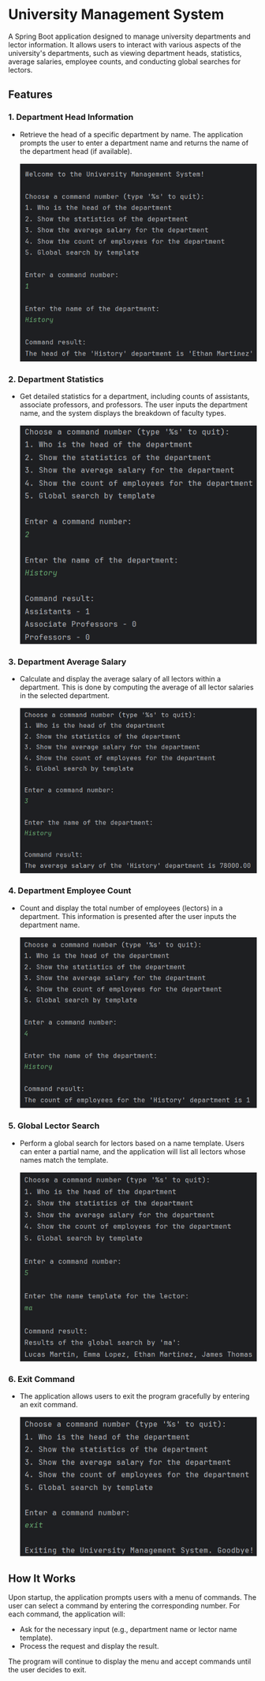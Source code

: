 # University Management System

A Spring Boot application designed to manage university departments and lector information. It allows users to interact with various aspects of the university's departments, such as viewing department heads, statistics, average salaries, employee counts, and conducting global searches for lectors.

## Features

### 1. **Department Head Information**
- Retrieve the head of a specific department by name. The application prompts the user to enter a department name and returns the name of the department head (if available).
  <br><br> ![](img/1.png)

### 2. **Department Statistics**
- Get detailed statistics for a department, including counts of assistants, associate professors, and professors. The user inputs the department name, and the system displays the breakdown of faculty types.
  <br><br> ![](img/2.png)

### 3. **Department Average Salary**
- Calculate and display the average salary of all lectors within a department. This is done by computing the average of all lector salaries in the selected department.
  <br><br> ![](img/3.png)

### 4. **Department Employee Count**
- Count and display the total number of employees (lectors) in a department. This information is presented after the user inputs the department name.
  <br><br> ![](img/4.png)

### 5. **Global Lector Search**
- Perform a global search for lectors based on a name template. Users can enter a partial name, and the application will list all lectors whose names match the template.
  <br><br> ![](img/5.png)

### 6. **Exit Command**
- The application allows users to exit the program gracefully by entering an exit command.
  <br><br> ![](img/exit.png)

## How It Works

Upon startup, the application prompts users with a menu of commands. The user can select a command by entering the corresponding number. For each command, the application will:

- Ask for the necessary input (e.g., department name or lector name template).
- Process the request and display the result.

The program will continue to display the menu and accept commands until the user decides to exit.
